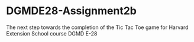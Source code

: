 # DGMDE28-Assignment2b
The next step towards the completion of the Tic Tac Toe game for Harvard Extension School course DGMD E-28


